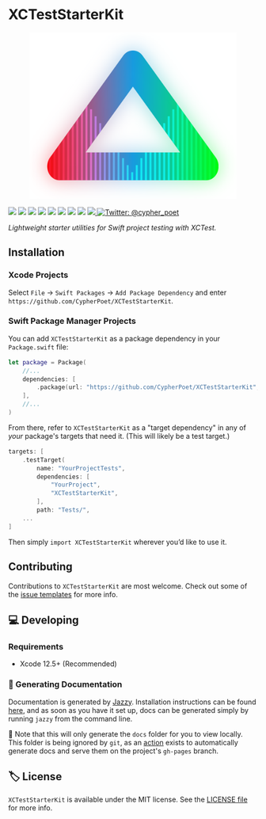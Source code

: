 # XCTestStarterKit

<!-- Header Logo -->

<div align="center">
   <img width="420px" src="./Resources/Assets/Logo/Transparent@3x.png" alt="Banner Logo">
</div>


<!-- Badges -->

<p>
    <img src="https://img.shields.io/badge/Swift-5.4-F06C33.svg" />
    <img src="https://img.shields.io/badge/iOS-14.0+-865EFC.svg" />
    <img src="https://img.shields.io/badge/iPadOS-14.0+-F65EFC.svg" />
    <img src="https://img.shields.io/badge/macOS-11.0+-179AC8.svg" />
    <img src="https://img.shields.io/badge/tvOS-14.0+-41465B.svg" />
    <img src="https://img.shields.io/badge/watchOS-7.0+-1FD67A.svg" />
    <img src="https://img.shields.io/badge/License-MIT-blue.svg" />
    <img src="https://github.com/CypherPoet/XCTestStarterKit/workflows/Build%20&%20Test/badge.svg" />
    <a href="https://github.com/apple/swift-package-manager">
      <img src="https://img.shields.io/badge/spm-compatible-brightgreen.svg?style=flat" />
    </a>
    <a href="https://twitter.com/cypher_poet">
        <img src="https://img.shields.io/badge/Contact-@cypher_poet-lightgrey.svg?style=flat" alt="Twitter: @cypher_poet" />
    </a>
</p>


<p align="center">

_Lightweight starter utilities for Swift project testing with XCTest._

<p />



## Installation

### Xcode Projects

Select `File` -> `Swift Packages` -> `Add Package Dependency` and enter `https://github.com/CypherPoet/XCTestStarterKit`.


### Swift Package Manager Projects

You can add `XCTestStarterKit` as a package dependency in your `Package.swift` file:

```swift
let package = Package(
    //...
    dependencies: [
        .package(url: "https://github.com/CypherPoet/XCTestStarterKit", .exact("0.0.2")),
    ],
    //...
)
```

From there, refer to `XCTestStarterKit` as a "target dependency" in any of _your_ package's targets that need it. (This will likely be a test target.)

```swift
targets: [
    .testTarget(
        name: "YourProjectTests",
        dependencies: [
            "YourProject",
            "XCTestStarterKit",
        ],
        path: "Tests/",
    ...
]
```

Then simply `import XCTestStarterKit` wherever you’d like to use it.


<!-- ## Usage -->


## Contributing

Contributions to `XCTestStarterKit` are most welcome. Check out some of the [issue templates](./.github/ISSUE_TEMPLATE/) for more info.



## 💻 Developing

### Requirements

- Xcode 12.5+ (Recommended)


### 📜 Generating Documentation

Documentation is generated by [Jazzy](https://github.com/realm/jazzy). Installation instructions can be found [here](https://github.com/realm/jazzy#installation), and as soon as you have it set up, docs can be generated simply by running `jazzy` from the command line.

📝 Note that this will only generate the `docs` folder for you to view locally. This folder is being ignored by `git`, as an [action](./.github/workflows/PublishDocumentation.yml) exists to automatically generate docs and serve them on the project's `gh-pages` branch.



## 🏷 License

`XCTestStarterKit` is available under the MIT license. See the [LICENSE file](./LICENSE) for more info.
